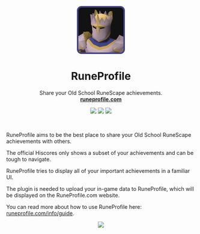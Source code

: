 <p align="center">  
  <a href="https://runeprofile.com">  
      <p align="center">  
        <img src="https://raw.githubusercontent.com/ReinhardtR/runeprofile-plugin/19b9e71c0135a06566e88b6d8ad96c0b86883c03/src/main/resources/logo.png" width="128" height="128" alt="Logo" />  
		</p>  
	</a>  
	<h1 align="center">
    <b>RuneProfile</b>
  </h1>
  <a href="#"></a>  
	<p align="center">  
    Share your Old School RuneScape achievements.  
    <br />  
    <a href="https://runeprofile.com"><strong>runeprofile.com</strong></a> 
    <p align="center">
      <img src="https://img.shields.io/endpoint?url=https://api.runelite.net/pluginhub/shields/installs/plugin/runeprofile" >
      <img src="https://img.shields.io/endpoint?url=https://api.runelite.net/pluginhub/shields/rank/plugin/runeprofile">
	<a href="https://github.com/ReinhardtR/runeprofile"><img src="https://img.shields.io/badge/GitHub-Web%20App-blue"></a>
    </p>
	</p>
  <br />
</p>

RuneProfile aims to be the best place to share your Old School RuneScape achievements with others.

The official Hiscores only shows a subset of your achievements and can be tough to navigate.

RuneProfile tries to display all of your important achievements in a familiar UI.

The plugin is needed to upload your in-game data to RuneProfile, which will be displayed on the RuneProfile.com website.

You can read more about how to use RuneProfile here: [runeprofile.com/info/guide](https://runeprofile.com).

<p align="center">
<img src="https://raw.githubusercontent.com/ReinhardtR/runeprofile-plugin/19b9e71c0135a06566e88b6d8ad96c0b86883c03/src/main/assets/profile-showcase.png" >
</p>